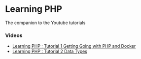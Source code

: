 # Learning PHP

The companion to the Youtube tutorials

### Videos

- [Learning PHP : Tutorial 1 Getting Going with PHP and Docker](https://www.youtube.com/watch?v=8SddXBkP200)
- [Learning PHP : Tutorial 2 Data Types](https://www.youtube.com/watch?v=Krsw96XqElE)
